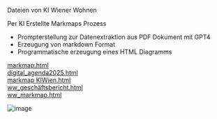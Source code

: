 Dateien von KI Wiener Wohnen

Per KI Erstellte Markmaps
Prozess
* Prompterstellung zur Datenextraktion aus PDF Dokument mit GPT4
* Erzeugung von markdown Format
* Programmatische erzeugung eines HTML Diagramms

[markmap.html](https://devskale.github.io/skale_ww/markmap.html)  
[digital_agenda2025.html](https://devskale.github.io/skale_ww/digital_agenda2025.html)  
[markmap KIWien.html](https://devskale.github.io/skale_ww/markmap%20KIWien.html)  
[ww_geschäftsbericht.html](https://devskale.github.io/skale_ww/ww_geschäftsbericht.html)  
[ww_markmap.html](https://devskale.github.io/skale_ww/ww_markmap.html)  

![image](https://github.com/user-attachments/assets/1216e888-d192-41f3-a5f6-0f48c0d608f7)
